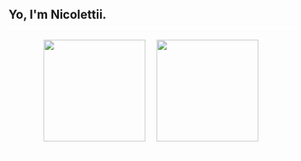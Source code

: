 <div style="border-bottom: 2px solid white; padding-bottom: 10px; margin-bottom: 20px; display: flex; align-items: center; justify-content: space-between;">
  <h2 style="margin: 0;">Yo, I'm Nicolettii.</h2>
</div>

<div style="border-bottom: 2px solid white; padding-bottom: 20px; margin-bottom: 20px; display: flex; justify-content: center; gap: 20px; flex-wrap: wrap;">

  <a href="https://github.com/Nicolettii">
    <img height="180em" src="https://github-readme-stats.vercel.app/api?username=Nicolettii&show_icons=true&theme=dracula&include_all_commits=true&count_private=true"/>
  </a>
  <a href="https://github.com/Nicolettii">
    <img height="180em" src="https://github-readme-stats.vercel.app/api/top-langs/?username=Nicolettii&layout=compact&langs_count=16&theme=dracula"/>
  </a>

</div>
